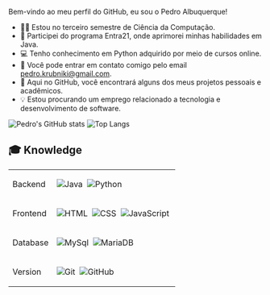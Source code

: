 Bem-vindo ao meu perfil do GitHub, eu sou o Pedro Albuquerque! 

- 👨‍🎓 Estou no terceiro semestre de Ciência da Computação.
- 🚀 Participei do programa Entra21, onde aprimorei minhas habilidades em Java.
- 💻 Tenho conhecimento em Python adquirido por meio de cursos online.
- 📧 Você pode entrar em contato comigo pelo email pedro.krubniki@gmail.com.
- 🔭 Aqui no GitHub, você encontrará alguns dos meus projetos pessoais e acadêmicos.
- 💡 Estou procurando um emprego relacionado a tecnologia e desenvolvimento de software.

![Pedro's GitHub stats](https://github-readme-stats.vercel.app/api?username=pkalbuquerque&theme=dark&show_icons=true)
![Top Langs](https://github-readme-stats.vercel.app/api/top-langs/?username=pkalbuquerque&theme=dark&show_icons=true)

  ## 🎓 Knowledge
  
 <table > 
<tbody>
<tr>
<td>Backend</td>
<td>

![Java](https://img.shields.io/badge/-Java-black?style=flat&logo=Java)&nbsp;
![Python](https://img.shields.io/badge/-Python-black?style=flat&logo=python)&nbsp;

</tr>

<tr>
<td>Frontend</td>
<td>

![HTML](https://img.shields.io/badge/-HTML-black?style=flat&logo=HTML5)&nbsp;
![CSS](https://img.shields.io/badge/-CSS-black?style=flat&logo=CSS3&logoColor=1572B6)&nbsp;
![JavaScript](https://img.shields.io/badge/-JavaScript-black?style=flat&logo=javascript)&nbsp;

</td>

</tr>

<td>Database</td>
<td>

![MySql](https://img.shields.io/badge/-MySql-black?style=flat&logo=mysql)&nbsp;
![MariaDB](https://img.shields.io/badge/-MariaDB-black?style=flat&logo=mariadb)&nbsp;


</td>
</tr>

<td>Version</td>
<td>

![Git](https://img.shields.io/badge/-Git-black?style=flat&logo=git)&nbsp;
![GitHub](https://img.shields.io/badge/-GitHub-black?style=flat&logo=github)&nbsp;

</td>
</tr>

<tr>


